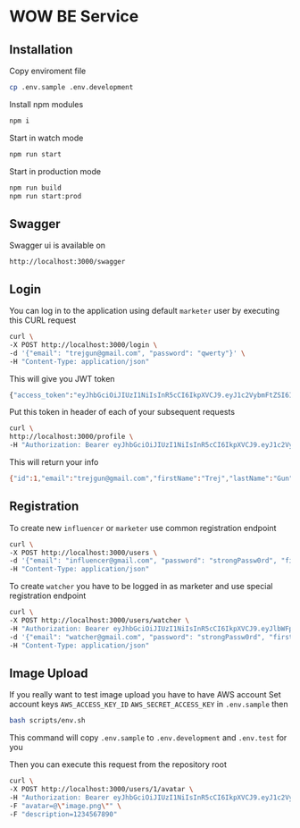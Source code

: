 # WOW BE Service

## Installation

Copy enviroment file

```bash
cp .env.sample .env.development
```

Install npm modules
```bash
npm i
```

Start in watch mode
```bash
npm run start
```

Start in production mode
```bash
npm run build
npm run start:prod
```

## Swagger

Swagger ui is available on

```
http://localhost:3000/swagger
```

## Login 

You can log in to the application using default `marketer` user by executing this CURL request

```bash
curl \
-X POST http://localhost:3000/login \
-d '{"email": "trejgun@gmail.com", "password": "qwerty"}' \
-H "Content-Type: application/json"
```

This will give you JWT token
```bash
{"access_token":"eyJhbGciOiJIUzI1NiIsInR5cCI6IkpXVCJ9.eyJ1c2VybmFtZSI6InRyZWpndW5AZ21haWwuY29tIiwic3ViIjoxLCJpYXQiOjE1NjU4NTgwMDUsImV4cCI6MTU2NTg1ODA2NX0.jqfDhj-sSHtOiT41eD0vBuj64lgBg87oGIyJ78c5gus"}
```

Put this token in header of each of your subsequent requests

```bash
curl \
http://localhost:3000/profile \
-H "Authorization: Bearer eyJhbGciOiJIUzI1NiIsInR5cCI6IkpXVCJ9.eyJ1c2VybmFtZSI6InRyZWpndW5AZ21haWwuY29tIiwic3ViIjoxLCJpYXQiOjE1NjU4NTgwMDUsImV4cCI6MTU2NTg1ODA2NX0.jqfDhj-sSHtOiT41eD0vBuj64lgBg87oGIyJ78c5gus"
```

This will return your info
```bash
{"id":1,"email":"trejgun@gmail.com","firstName":"Trej","lastName":"Gun","birthday":"1985-12-06","description":"cool guy","phone":"15129554129","parentId":null,"gender":"male","role":"marketer","status":"active","createdAt":"2019-08-16T10:08:48.680Z","updatedAt":"2019-08-16T10:08:48.680Z","avatar":null}
```

## Registration

To create new `influencer` or `marketer` use common registration endpoint
```bash
curl \
-X POST http://localhost:3000/users \
-d '{"email": "influencer@gmail.com", "password": "strongPassw0rd", "firstName": "Influencer", "lastName": "Wow", "role": "influencer", "birthday": "2000-05-05"}' \
-H "Content-Type: application/json"
```


To create `watcher` you have to be logged in as marketer and use special registration endpoint
```bash
curl \
-X POST http://localhost:3000/users/watcher \
-H "Authorization: Bearer eyJhbGciOiJIUzI1NiIsInR5cCI6IkpXVCJ9.eyJlbWFpbCI6InRyZWpndW5AZ21haWwuY29tIiwiaWQiOjEsImlhdCI6MTU2NTk0MTkxNSwiZXhwIjoxNTY1OTQxOTc1fQ.R577RR9gZmjAmmCgKdDQN_gHJMInAW7SPJtTOH5HY_c" \
-d '{"email": "watcher@gmail.com", "password": "strongPassw0rd", "firstName": "Watcher", "role": "watcher"}' \
-H "Content-Type: application/json"
```

## Image Upload

If you really want to test image upload you have to have AWS account
Set account keys `AWS_ACCESS_KEY_ID` `AWS_SECRET_ACCESS_KEY` in `.env.sample` then

```bash
bash scripts/env.sh
```

This command will copy `.env.sample` to `.env.development` and `.env.test` for you

Then you can execute this request from the repository root

```bash
curl \
-X POST http://localhost:3000/users/1/avatar \
-H "Authorization: Bearer eyJhbGciOiJIUzI1NiIsInR5cCI6IkpXVCJ9.eyJ1c2VybmFtZSI6InRyZWpndW5AZ21haWwuY29tIiwic3ViIjoxLCJpYXQiOjE1NjU4NTgwMDUsImV4cCI6MTU2NTg1ODA2NX0.jqfDhj-sSHtOiT41eD0vBuj64lgBg87oGIyJ78c5gus" \
-F "avatar=@\"image.png\"" \
-F "description=1234567890" 
```

